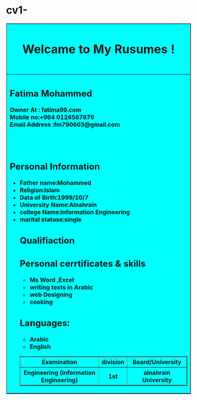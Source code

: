 # cv1-
<!DOCTYPE html>
<html>
<head>
<title>My Resumes </title>
</head>
<body >
<table bgcolor="#00ffff" border="1" aligen="center" width="60%">
<th><h1> Welcame to My Rusumes ! <h1></th></tr>
<tr><th align="left"><h2>Fatima Mohammed </h2>
<b>Owner At : fatima99.com </b><br>
Mobile no:+964 0124567876 <br>
Email Address :fm790603@gmail.com <br>

</br><br>
<h2> Personal Information </h2>
<ul>
<li>Father name:Mohammed </li>
<li>Religion:Islam </li>
<li>Data of Birth:1999/10/7</li>
<li>University Name:Alnahrain  </li>
<li>college Name:Information Engineering   </li>
<li>marital statuse:single </li>
<h2>Qualifiaction</h2>
<table border="1"> 
<tr> 
<th>Examination </th>
<th>division</th>
<th>Board/University</th></tr>
<tr><th>Engineering (information Engineering)</th>
<th>1st</th>
<th>alnahrain University</th></tr>
<h2> Personal cerrtificates & skills </h2>
<ul><li>Ms Word ,Excel</li>
<li>writing texts in Arabic</li>
<li>web Designing</li>
<li>cooking</li>
</ul>

<h2>Languages:</h2>
<ul><li>Arabic</li>
<li>English </li>
</ul>








</tr>

</table>
</body>
</html>
